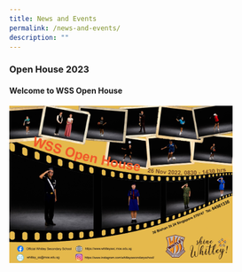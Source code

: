```yaml
---
title: News and Events
permalink: /news-and-events/
description: ""
---
```

### Open House 2023

#### Welcome to WSS Open House

<img src="/images/openhouse.png" style="width:80%">